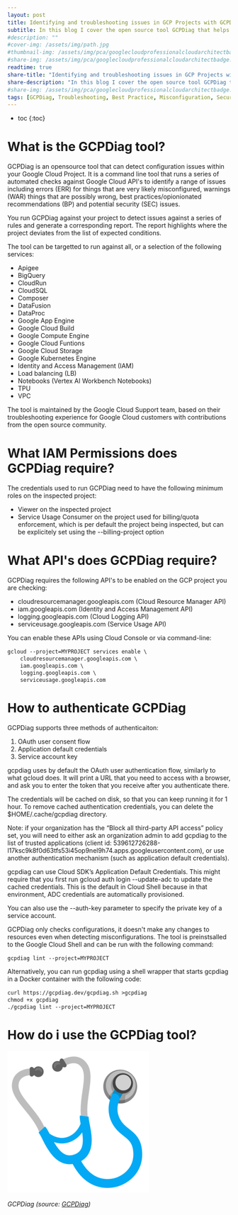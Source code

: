 ```yaml
---
layout: post
title: Identifying and troubleshooting issues in GCP Projects with GCPDiag.
subtitle: In this blog I cover the open source tool GCPDiag that helps identify misconfigurations and best practices across a range of Google Cloud offerings including GCE, GKE, BiqQuery...
#description: ""
#cover-img: /assets/img/path.jpg
#thumbnail-img: /assets/img/pca/googlecloudprofessionalcloudarchitectbadge.png
#share-img: /assets/img/pca/googlecloudprofessionalcloudarchitectbadge.png
readtime: true
share-title: "Identifying and troubleshooting issues in GCP Projects with GCP Diag"
share-description: "In this blog I cover the open source tool GCPDiag that helps identify misconfigurations and best practices across a range of Google Cloud offerings including GCE, GKE, BiqQuery..."
#share-img: /assets/img/pca/googlecloudprofessionalcloudarchitectbadge.png
tags: [GCPDiag, Troubleshooting, Best Practice, Misconfiguration, Security]
---
```


* toc
{:toc}

# What is the GCPDiag tool?
GCPDiag is an opensource tool that can detect configuration issues within your Google Cloud Project. It is a command line tool that runs a series of automated checks against Google Cloud API's to identify a range of issues including errors (ERR) for things that are very likely misconfigured, warnings (WAR) things that are possibly wrong, best practices/opionionated recommendations (BP) and potential security (SEC) issues. 

You run GCPDiag against your project to detect issues against a series of rules and generate a corresponding report. The report highlights where the project deviates from the list of expected conditions.

The tool can be targetted to run against all, or a selection of the following services:

- Apigee
- BigQuery
- CloudRun
- CloudSQL
- Composer
- DataFusion
- DataProc
- Google App Engine
- Google Cloud Build
- Google Compute Engine
- Google Cloud Funtions
- Google Cloud Storage
- Google Kubernetes Engine
- Identity and Access Management (IAM)
- Load balancing (LB)
- Notebooks (Vertex AI Workbench Notebooks)
- TPU
- VPC

The tool is maintained by the Google Cloud Support team, based on their troubleshooting experience for Google Cloud customers with contributions from the open source community.

# What IAM Permissions does GCPDiag require?
The credentials used to run GCPDiag need to have the following minimum roles on the inspected project:

- Viewer on the inspected project
- Service Usage Consumer on the project used for billing/quota enforcement, which is per default the project being inspected, but can be explicitely set using the --billing-project option

# What API's does GCPDiag require?
GCPDiag requires the following API's to be enabled on the GCP project you are checking:

- cloudresourcemanager.googleapis.com (Cloud Resource Manager API)
- iam.googleapis.com (Identity and Access Management API)
- logging.googleapis.com (Cloud Logging API)
- serviceusage.googleapis.com (Service Usage API)

You can enable these APIs using Cloud Console or via command-line:

```
gcloud --project=MYPROJECT services enable \
    cloudresourcemanager.googleapis.com \
    iam.googleapis.com \
    logging.googleapis.com \
    serviceusage.googleapis.com
```

# How to authenticate GCPDiag
GCPDiag supports three methods of authenticaiton:

1.  OAuth user consent flow
2.  Application default credentials
3.  Service account key

gcpdiag uses by default the OAuth user authentication flow, similarly to what gcloud does. It will print a URL that you need to access with a browser, and ask you to enter the token that you receive after you authenticate there.

The credentials will be cached on disk, so that you can keep running it for 1 hour. To remove cached authentication credentials, you can delete the $HOME/.cache/gcpdiag directory.

Note: if your organization has the “Block all third-party API access” policy set, you will need to either ask an organization admin to add gcpdiag to the list of trusted applications (client id: 539612726288-l17ksc9k8f0d63tfs53i45op9nel9h74.apps.googleusercontent.com), or use another authentication mechanism (such as application default credentials).

gcpdiag can use Cloud SDK’s Application Default Credentials. This might require that you first run gcloud auth login --update-adc to update the cached credentials. This is the default in Cloud Shell because in that environment, ADC credentials are automatically provisioned.

You can also use the --auth-key parameter to specify the private key of a service account.




GCPDiag only checks configurations, it doesn't make any changes to resources even when detecting misconfigurations. The tool is preinstsalled to the Google Cloud Shell and can be run with the following command:

```
gcpdiag lint --project=MYPROJECT
```

Alternatively, you can run gcpdiag using a shell wrapper that starts gcpdiag in a Docker container with the following code:

```
curl https://gcpdiag.dev/gcpdiag.sh >gcpdiag
chmod +x gcpdiag
./gcpdiag lint --project=MYPROJECT
```


# How do i use the GCPDiag tool?



![GCPDiag Open Source Tool](/assets/img/gcpdiag/gcpdiag-stethoscope.png "GCPDiag Open Source Tool")
 
*GCPDiag (source: [GCPDiag](https://gcpdiag.dev))*
